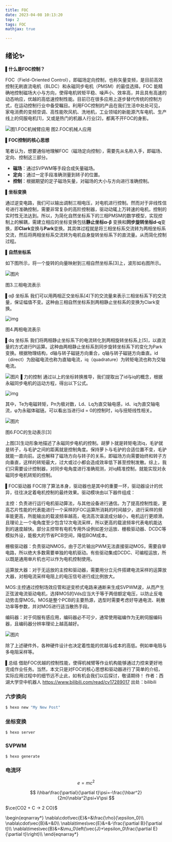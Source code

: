 ```yaml
---
title: FOC
date: 2023-04-08 10:13:20
top: 2
tags: FOC
mathjax: true

---
```



<meta name="referrer" content="no-referrer"/>

## 绪论:sparkles:

**▌什么是FOC控制？**

FOC（Field-Oriented Control），即磁场定向控制，也称矢量变频，是目前高效控制无刷直流电机（BLDC）和永磁同步电机（PMSM）的最佳选择。FOC 能精确地控制磁场大小与方向，使得电机转矩平稳、噪声小、效率高，并且具有高速的动态响应，优越的高低速控制性能。目前已在很多应用上逐步替代传统的控制方式，在运动控制行业中备受瞩目。利用FOC控制的产品在我们生活中处处可见，家电消费的变频空调、高性能吹风机、洗地机，工业领域的新能源汽车电机、生产线上的伺服电机[1]，又或是热门的机器人行业[2]，都离不开FOC的身影。 

![图1.FOC机械臂应用	图2.FOC机械人应用](https://i0.hdslb.com/bfs/article/db010619e98e39b5893894306e04e9c642c0353e.png@942w_393h_progressive.webp)


 <!-- more -->

**▌FOC控制的核心思想**

笔者认为，想要通俗地理解FOC（磁场定向控制），需要先从名称入手，即磁场、定向、控制这三部分。

- **磁场**：通过SVPWM等手段合成矢量磁场。
- **定向**：通过一定手段准确测量到转子的位置。
- **控制**：根据期望的定子磁场矢量，对磁场的大小与方向进行准确控制。

**▌坐标变换**

通过逆变电路，我们可以输出调制三相电压，对电机进行控制。然而对于非线性信号进行准确控制，需要非常复杂的高阶控制器，驱动动辄上万转速的电机，控制的实时性无法达到。所以，为简化自然坐标系下的三相PMSM的数学模型，实现控制上的解耦，需建立相应的坐标变换包括**静止坐标α-β** 变换和**同步旋转坐标d-q**变换，即**Clark**变换与**Park**变换。其具体过程就是将三相坐标系交流转为两相坐标系交流，然后将两相坐标系交流转为电机自身旋转坐标系下的直流量。从而简化控制过程。

**▌自然坐标系**

如下图所示，将一个旋转的向量映射到三相自然坐标系[3]上，波形如右图所示。

![图片](https://i0.hdslb.com/bfs/article/3e02d54e2068263974f88ce726d65ffa182f63bd.gif@942w_486h_progressive.webp)

图3.三相电流表示

▌αβ 坐标系
我们可以用两相正交坐标系[4]下的交流量来表示三相坐标系下的交流量，保证幅值不变。这种由三相自然坐标系到两相静止坐标系的变换为Clark变换。

![img](https://i0.hdslb.com/bfs/article/f52d3004f9818610096eb3eec4e2ddcad005f4f9.gif@942w_486h_progressive.webp)

图4.两相电流表示

▌dq 坐标系
我们将两相静止坐标系下的电流转化到两相旋转坐标系上[5]，以直流量的方式进行PI运算。这种由两相静止坐标系到同步旋转坐标系下的变化为Park变换。根据物理结构，d轴与转子磁链方向重合，q轴与转子磁链方向垂直。id（direct）为励磁电流也称为直轴电流，iq（quadrature）为转矩电流也称为交轴电流。 

![图片](https://i0.hdslb.com/bfs/article/63658e2d6f2a72cdbeb45a9b7d17c7dc923077b0.gif@942w_486h_progressive.webp)
▌力的控制
通过以上的坐标转换推导，我们提取出了id与iq的概念，根据永磁同步电机的运动方程，得出以下公式。

![img](https://i0.hdslb.com/bfs/article/d98e9de053f24a3800ff14abb22f3dfb52801a11.png@942w_173h_progressive.webp)

其中，Te为电磁转矩，Pn为极对数，Ld、Lq为直交轴电感，id、iq为直交轴电流，φ为永磁体磁链。可以看出当进行id = 0的控制时，iq与扭矩线性相关。

![图片](https://i0.hdslb.com/bfs/article/d6a5c1466eb6dd833358f730f14fb12b9f6ffbf5.jpg@675w_408h_progressive.webp)

图6.FOC的生动表示[3]

上图[3]生动形象地描述了永磁同步电机的控制。胡萝卜就是转矩电流iq，毛驴就是转子，与毛驴之间的距离就是控制角度。保持萝卜与毛驴的合适位置不变，毛驴就能一直向前。这也解释了磁场方向与转子的关系，即磁场方向需要始终和转子方向垂直，这样的转矩最大，过大或过小都会造成效率低下甚至控制发散。综上，我们只需要设计控制器，对同步电角度进行准确观测，对iq精准控制，就能实现对永磁同步电机转矩的控制。

▌FOC驱动器
FOC除了算法本身，驱动器也是其中的重要一环，驱动器设计的优异，往往决定着电机控制的最终效果。驱动模块由以下器件组成：

主控：负责进行运行电机驱动算法，与其他设备进行通信。为了提高控制性能，更高芯片性能的代表能进行一个采样的FOC运算所消耗的时间越少，进行采样的频率能更高，所能输出的载波频率越高，电流高次谐波成分越小，电机运行更顺滑。且理论上一个电角度至少包含12次电流采样，所以更高的载波频率代表电机能达到的速度越快。部分主控带有电机专用外设例如差分运放、栅极驱动器、DCDC等模拟外设，能极大的节省PCB空间，降低BOM成本。

栅极驱动器：负责驱动NMOS，由于芯片输出PWM无法直接驱动MOS，需要自举电路，所以绝大多数需要单独的电机驱动。有些驱动集成DCDC、可编程运放，所以既是通用单片机也可以作为电机控制使用。

运算放大器：对于无运放的主控和驱动器，需要用分立元件搭建电流采样的运算放大器，对相电流采样电阻上的电压信号进行成比例放大。

MOS:主控通过控制场效应管和逆变桥式电路来通断来生成SVPWM波，从而产生正弦波电流驱动电机，选择MOS的Vds应当大于等于两倍额定电压，以防止反电动势击穿MOS。MOS是整个PCB的主要热源，选型时需要考虑好导通电流、耗散功率等参数，并对MOS进行适当散热手段。

编码器：对于伺服有感应用，编码器必不可少，通常使用磁编作为无刷伺服编码器，且编码器分辨率理论上越高越好。

![图片](https://i0.hdslb.com/bfs/article/fdcd2318c3b6be047b819b383d5dfd206e8425d7.png@942w_854h_progressive.webp)

除了上述硬件外，各种硬件设计也决定着性能的优越与成本的高低。例如单电阻与多电阻采样等。

▌总结
借助FOC优越的控制性能，使得机械臂等作业机构能够通过力控来更好地完成作业任务。当然，本文只是对FOC的核心思想和驱动器进行了简单的介绍，实际应用过程中的细节远不止此，如有机会我们以后探讨，敬请期待！ 作者：西湖大学空中机器人 https://www.bilibili.com/read/cv17289017 出处：bilibili

### 六步换向

``` bash
$ hexo new "My New Post"
```

### 坐标变换

``` bash
$ hexo server
```

### SVPWM

``` bash
$ hexo generate
```

### 电流环


$$\begin{equation} \label{eq1}
e=mc^2
\end{equation}$$

$$
i\hbar\frac{\partial}{\partial t}\psi=-\frac{\hbar^2}{2m}\nabla^2\psi+V\psi
$$

$\ce{CO2 + C -> 2 CO}$


\begin{eqnarray\*}
\nabla\cdot\vec{E}&=&\frac{\rho}{\epsilon_0}\\\\
\nabla\cdot\vec{B}&=&0\\\\
\nabla\times\vec{E}&=&-\frac{\partial B}{\partial t}\\\\
\nabla\times\vec{B}&=&\mu_0\left(\vec{J}+\epsilon_0\frac{\partial E}{\partial t}\right)\\\\
\end{eqnarray\*}
